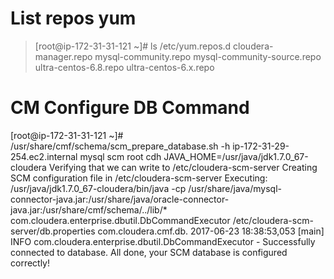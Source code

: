 
List repos yum
================
> [root@ip-172-31-31-121 ~]# ls /etc/yum.repos.d
> cloudera-manager.repo  mysql-community.repo  mysql-community-source.repo  ultra-centos-6.8.repo  ultra-centos-6.x.repo




CM Configure DB Command
========================

[root@ip-172-31-31-121 ~]# /usr/share/cmf/schema/scm_prepare_database.sh -h ip-172-31-29-254.ec2.internal mysql scm root cdh
JAVA_HOME=/usr/java/jdk1.7.0_67-cloudera
Verifying that we can write to /etc/cloudera-scm-server
Creating SCM configuration file in /etc/cloudera-scm-server
Executing:  /usr/java/jdk1.7.0_67-cloudera/bin/java -cp /usr/share/java/mysql-connector-java.jar:/usr/share/java/oracle-connector-java.jar:/usr/share/cmf/schema/../lib/* com.cloudera.enterprise.dbutil.DbCommandExecutor /etc/cloudera-scm-server/db.properties com.cloudera.cmf.db.
2017-06-23 18:38:53,053 [main] INFO  com.cloudera.enterprise.dbutil.DbCommandExecutor  - Successfully connected to database.
All done, your SCM database is configured correctly!

